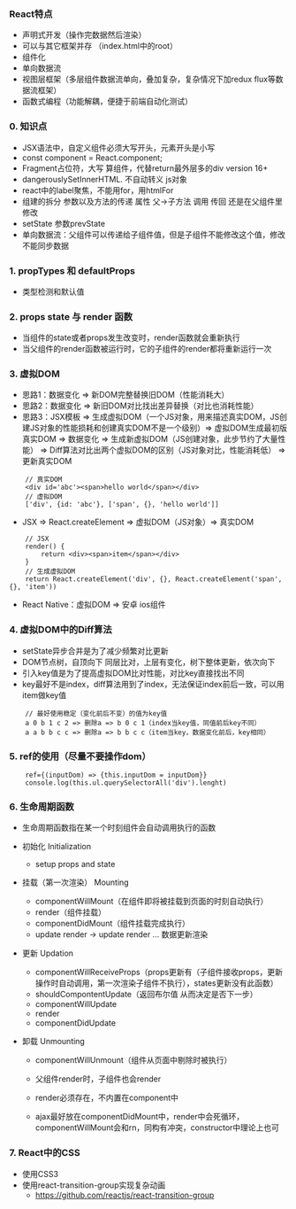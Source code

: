 ### React特点

* 声明式开发（操作完数据然后渲染）
* 可以与其它框架并存 （index.html中的root）
* 组件化
* 单向数据流
* 视图层框架（多层组件数据流单向，叠加复杂，复杂情况下加redux flux等数据流框架）
* 函数式编程（功能解耦，便捷于前端自动化测试）

### 0. 知识点
* JSX语法中，自定义组件必须大写开头，元素开头是小写
* const component = React.component;
* Fragment占位符，大写 算组件，代替return最外层多的div  version 16+
* dangerouslySetInnerHTML. 不自动转义 js对象
* react中的label聚焦，不能用for，用htmlFor
* 组建的拆分 参数以及方法的传递  属性  父->子方法  调用 传回 还是在父组件里修改
* setState 参数prevState
* 单向数据流：父组件可以传递给子组件值，但是子组件不能修改这个值，修改不能同步数据

### 1. propTypes 和 defaultProps 

* 类型检测和默认值

### 2. props state 与 render 函数

* 当组件的state或者props发生改变时，render函数就会重新执行
* 当父组件的render函数被运行时，它的子组件的render都将重新运行一次

### 3. 虚拟DOM
* 思路1：数据变化 => 新DOM完整替换旧DOM（性能消耗大）
* 思路2：数据变化 => 新旧DOM对比找出差异替换（对比也消耗性能）
* 思路3：JSX模板 => 生成虚拟DOM（一个JS对象，用来描述真实DOM，JS创建JS对象的性能损耗和创建真实DOM不是一个级别）=> 虚拟DOM生成最初版真实DOM => 数据变化 => 生成新虚拟DOM（JS创建对象，此步节约了大量性能） => Diff算法对比出两个虚拟DOM的区别（JS对象对比，性能消耗低） => 更新真实DOM
```
    // 真实DOM
    <div id='abc'><span>hello world</span></div>
    // 虚拟DOM
    ['div', {id: 'abc'}, ['span', {}, 'hello world']]
```
* JSX => React.createElement => 虚拟DOM（JS对象）=> 真实DOM
```
    // JSX
    render() {
        return <div><span>item</span></div>
    }
    // 生成虚拟DOM
    return React.createElement('div', {}, React.createElement('span', {}, 'item'))
```
* React Native：虚拟DOM => 安卓 ios组件

### 4. 虚拟DOM中的Diff算法
* setState异步合并是为了减少频繁对比更新
* DOM节点树，自顶向下 同层比对，上层有变化，树下整体更新，依次向下
* 引入key值是为了提高虚拟DOM比对性能，对比key直接找出不同
* key最好不是index，diff算法用到了index，无法保证index前后一致，可以用item做key值
```
    // 最好使用稳定（变化前后不变）的值为key值
    a 0 b 1 c 2 => 删除a => b 0 c 1（index当key值，同值前后key不同）
    a a b b c c => 删除a => b b c c（item当key，数据变化前后，key相同）
```

### 5. ref的使用（尽量不要操作dom）

```
    ref={(inputDom) => {this.inputDom = inputDom}}
    console.log(this.ul.querySelectorAll('div').lenght)
```

### 6. 生命周期函数

* 生命周期函数指在某一个时刻组件会自动调用执行的函数

* 初始化 Initialization 
    * setup props and state
* 挂载（第一次渲染） Mounting
    * componentWillMount（在组件即将被挂载到页面的时刻自动执行）
    * render（组件挂载）
    * componentDidMount（组件挂载完成执行）
    * update render -> update render ... 数据更新渲染
* 更新 Updation
    * componentWillReceiveProps（props更新有（子组件接收props，更新操作时自动调用，第一次渲染子组件不执行），states更新没有此函数）
    * shouldCompontentUpdate（返回布尔值 从而决定是否下一步）
    * componentWillUpdate
    * render
    * componentDidUpdate
* 卸载 Unmounting
    * componentWillUnmount（组件从页面中剔除时被执行）
    
    * 父组件render时，子组件也会render
    * render必须存在，不内置在component中
    * ajax最好放在componentDidMount中，render中会死循环，componentWillMount会和rn，同构有冲突，constructor中理论上也可

### 7. React中的CSS

* 使用CSS3
* 使用react-transition-group实现复杂动画
    * https://github.com/reactjs/react-transition-group